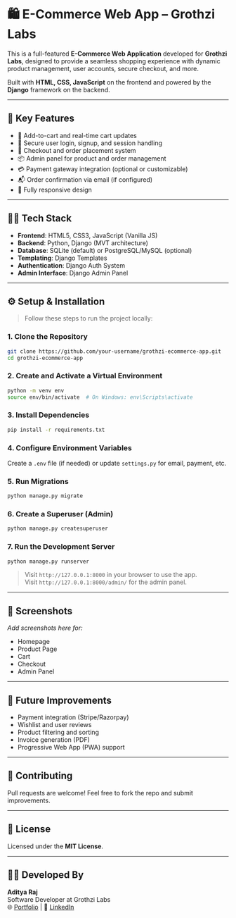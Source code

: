 # 🛍️ E-Commerce Web App – Grothzi Labs

This is a full-featured **E-Commerce Web Application** developed for **Grothzi Labs**, designed to provide a seamless shopping experience with dynamic product management, user accounts, secure checkout, and more.

Built with **HTML, CSS, JavaScript** on the frontend and powered by the **Django** framework on the backend.

---

## 🚀 Key Features

- 🛒 Add-to-cart and real-time cart updates  
- 🔐 Secure user login, signup, and session handling  
- 🧾 Checkout and order placement system  
- 📦 Admin panel for product and order management  
- 💳 Payment gateway integration (optional or customizable)  
- 📬 Order confirmation via email (if configured)  
- 📱 Fully responsive design  

---

## 🧑‍💻 Tech Stack

- **Frontend**: HTML5, CSS3, JavaScript (Vanilla JS)  
- **Backend**: Python, Django (MVT architecture)  
- **Database**: SQLite (default) or PostgreSQL/MySQL (optional)  
- **Templating**: Django Templates  
- **Authentication**: Django Auth System  
- **Admin Interface**: Django Admin Panel  

---

## ⚙️ Setup & Installation

> Follow these steps to run the project locally:

### 1. Clone the Repository

```bash
git clone https://github.com/your-username/grothzi-ecommerce-app.git
cd grothzi-ecommerce-app
```

### 2. Create and Activate a Virtual Environment

```bash
python -m venv env
source env/bin/activate  # On Windows: env\Scripts\activate
```

### 3. Install Dependencies

```bash
pip install -r requirements.txt
```

### 4. Configure Environment Variables

Create a `.env` file (if needed) or update `settings.py` for email, payment, etc.

### 5. Run Migrations

```bash
python manage.py migrate
```

### 6. Create a Superuser (Admin)

```bash
python manage.py createsuperuser
```

### 7. Run the Development Server

```bash
python manage.py runserver
```

> Visit `http://127.0.0.1:8000` in your browser to use the app.  
> Visit `http://127.0.0.1:8000/admin/` for the admin panel.


---

## 📸 Screenshots

_Add screenshots here for:_
- Homepage
- Product Page
- Cart
- Checkout
- Admin Panel

---

## 📌 Future Improvements

- Payment integration (Stripe/Razorpay)  
- Wishlist and user reviews  
- Product filtering and sorting  
- Invoice generation (PDF)  
- Progressive Web App (PWA) support  

---

## 🤝 Contributing

Pull requests are welcome! Feel free to fork the repo and submit improvements.

---

## 📜 License

Licensed under the **MIT License**.

---

## 👨‍💻 Developed By

**Aditya Raj**  
Software Developer at Grothzi Labs  
🌐 [Portfolio](https://your-portfolio-link.com) | 🔗 [LinkedIn](https://linkedin.com/in/aditya-raj)
